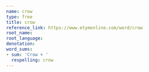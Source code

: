 ```yaml
---
name: crow
type: free
title: crow
reference_link: https://www.etymonline.com/word/crow
root_name: 
root_language: 
denotation: 
word_sums:
- sum: 'Crow + '
  respelling: crow
---
```

